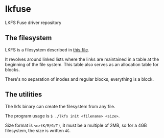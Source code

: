 # lkfuse
LKFS Fuse driver repository

## The filesystem

LKFS is a filesystem described in [this file](LKFS.md).

It revolves around linked lists where the links are maintained in a table at the beginning of the file system. 
This table also serves as an allocation table for blocks.

There's no separation of inodes and regular blocks, everything is a block.

## The utilities

The lkfs binary can create the filesystem from any file.

The program usage is ```$ ./lkfs init <filename> <size>```.

Size format is ```<n>(K/M/G/T)```, it must be a multiple of 2MB, so for a 4GB filesystem, the size is written ```4G```.
